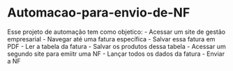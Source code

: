 # Automacao-para-envio-de-NF
Esse projeto de automação tem como objetico: - Acessar um site de gestão empresarial - Navegar até uma fatura específica - Salvar essa fatura em PDF - Ler a tabela da fatura - Salvar os produtos dessa tabela - Acessar um segundo site para emiitr uma NF - Lançar todos os dados da fatura  - Enviar a NF 
